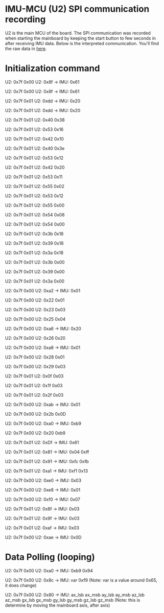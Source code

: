 # IMU-MCU (U2) SPI communication recording

U2 is the main MCU of the board. The SPI communication was recorded when starting the mainboard by keeping the start button to few seconds in after receiving IMU data. Below is the interpreted communication. You'll find the raw data in [here](./imu_comm_spy_raw.txt).

# Initialization command

U2: 0x7f 0x00
U2: 0x8f -> IMU: 0x61

U2: 0x7f 0x00
U2: 0x8f -> IMU: 0x61

U2: 0x7f 0x01
U2: 0xdd -> IMU: 0x20

U2: 0x7f 0x01
U2: 0xdd -> IMU: 0x20

U2: 0x7f 0x01
U2: 0x40 0x38

U2: 0x7f 0x01
U2: 0x53 0x16

U2: 0x7f 0x01
U2: 0x42 0x10

U2: 0x7f 0x01
U2: 0x40 0x3e

U2: 0x7f 0x01
U2: 0x53 0x12

U2: 0x7f 0x01
U2: 0x42 0x20

U2: 0x7f 0x01
U2: 0x53 0x11

U2: 0x7f 0x01
U2: 0x55 0x02

U2: 0x7f 0x01
U2: 0x53 0x12

U2: 0x7f 0x01
U2: 0x55 0x00

U2: 0x7f 0x01
U2: 0x54 0x08

U2: 0x7f 0x01
U2: 0x54 0x00

U2: 0x7f 0x01
U2: 0x3b 0x18

U2: 0x7f 0x01
U2: 0x39 0x18

U2: 0x7f 0x01
U2: 0x3a 0x18

U2: 0x7f 0x01
U2: 0x3b 0x00

U2: 0x7f 0x01
U2: 0x39 0x00

U2: 0x7f 0x01
U2: 0x3a 0x00

U2: 0x7f 0x00
U2: 0xa2 -> IMU: 0x01

U2: 0x7f 0x00
U2: 0x22 0x01

U2: 0x7f 0x00
U2: 0x23 0x03

U2: 0x7f 0x00
U2: 0x25 0x04

U2: 0x7f 0x00
U2: 0xa6 -> IMU: 0x20

U2: 0x7f 0x00
U2: 0x26 0x20

U2: 0x7f 0x00
U2: 0xa8 -> IMU: 0x01

U2: 0x7f 0x00
U2: 0x28 0x01

U2: 0x7f 0x00
U2: 0x29 0x03

U2: 0x7f 0x01
U2: 0x0f 0x03

U2: 0x7f 0x01
U2: 0x1f 0x03

U2: 0x7f 0x01
U2: 0x2f 0x03

U2: 0x7f 0x00
U2: 0xab -> IMU: 0x01

U2: 0x7f 0x00
U2: 0x2b 0x0D

U2: 0x7f 0x00
U2: 0xa0 -> IMU: 0xb9

U2: 0x7f 0x00
U2: 0x20 0xb9

U2: 0x7f 0x01
U2: 0xDf -> IMU: 0x61

U2: 0x7f 0x01
U2: 0x81 -> IMU: 0x04 0xff

U2: 0x7f 0x01
U2: 0x91 -> IMU: 0xfc 0xfb

U2: 0x7f 0x01
U2: 0xa1 -> IMU: 0xf1 0x13

U2: 0x7f 0x00
U2: 0xe0 -> IMU: 0x03

U2: 0x7f 0x00
U2: 0xe8 -> IMU: 0x01

U2: 0x7f 0x00
U2: 0xf0 -> IMU: 0x07

U2: 0x7f 0x01
U2: 0x8f -> IMU: 0x03

U2: 0x7f 0x01
U2: 0x9f -> IMU: 0x03

U2: 0x7f 0x01
U2: 0xaf -> IMU: 0x03

U2: 0x7f 0x00
U2: 0xae -> IMU: 0x0D


# Data Polling (looping)

U2: 0x7f 0x00
U2: 0xa0 -> IMU: 0xb9 0x94 

U2: 0x7f 0x00 
U2: 0x8c -> IMU: var 0xf9 (Note: var is a value around 0x65, it does change)

U2: 0x7f 0x00 
U2: 0x80 -> IMU: ax_lsb ax_msb ay_lsb ay_msb az_lsb az_msb gx_lsb gx_msb gy_lsb gy_msb gz_lsb gz_msb (Note: this is determine by moving the mainboard axis, after axis)
